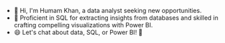 - 👋 Hi, I'm Humam Khan, a data analyst seeking new opportunities.
- 👀 Proficient in SQL for extracting insights from databases and skilled in crafting compelling visualizations with Power BI.
- 😄 Let's chat about data, SQL, or Power BI! 🚀

<!---
Humamkhan786/Humamkhan786 is a ✨ special ✨ repository because its `README.md` (this file) appears on your GitHub profile.
You can click the Preview link to take a look at your changes.
--->
